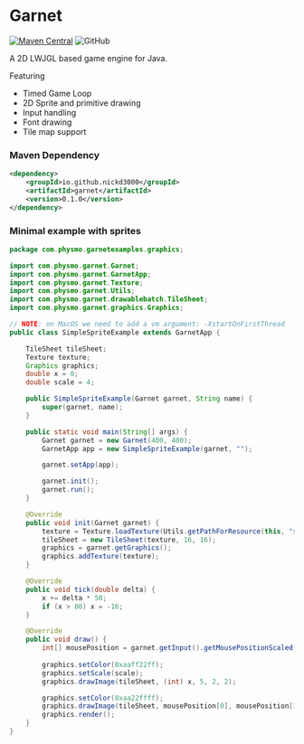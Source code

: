# Garnet

[![Maven Central](https://maven-badges.herokuapp.com/maven-central/io.github.nickd3000/garnet/badge.svg)](https://maven-badges.herokuapp.com/maven-central/io.github.nickd3000/garnet)
![GitHub](https://img.shields.io/github/license/nickd3000/garnet)

A 2D LWJGL based game engine for Java.

Featuring

- Timed Game Loop
- 2D Sprite and primitive drawing
- Input handling
- Font drawing
- Tile map support

### Maven Dependency

``` xml
<dependency>
    <groupId>io.github.nickd3000</groupId>
    <artifactId>garnet</artifactId>
    <version>0.1.0</version>
</dependency>
```

### Minimal example with sprites

``` java
package com.physmo.garnetexamples.graphics;

import com.physmo.garnet.Garnet;
import com.physmo.garnet.GarnetApp;
import com.physmo.garnet.Texture;
import com.physmo.garnet.Utils;
import com.physmo.garnet.drawablebatch.TileSheet;
import com.physmo.garnet.graphics.Graphics;

// NOTE: on MacOS we need to add a vm argument: -XstartOnFirstThread
public class SimpleSpriteExample extends GarnetApp {

    TileSheet tileSheet;
    Texture texture;
    Graphics graphics;
    double x = 0;
    double scale = 4;

    public SimpleSpriteExample(Garnet garnet, String name) {
        super(garnet, name);
    }

    public static void main(String[] args) {
        Garnet garnet = new Garnet(400, 400);
        GarnetApp app = new SimpleSpriteExample(garnet, "");

        garnet.setApp(app);

        garnet.init();
        garnet.run();
    }

    @Override
    public void init(Garnet garnet) {
        texture = Texture.loadTexture(Utils.getPathForResource(this, "space.png"));
        tileSheet = new TileSheet(texture, 16, 16);
        graphics = garnet.getGraphics();
        graphics.addTexture(texture);
    }

    @Override
    public void tick(double delta) {
        x += delta * 50;
        if (x > 80) x = -16;
    }

    @Override
    public void draw() {
        int[] mousePosition = garnet.getInput().getMousePositionScaled(scale);
        
        graphics.setColor(0xaaff22ff);
        graphics.setScale(scale);
        graphics.drawImage(tileSheet, (int) x, 5, 2, 2);

        graphics.setColor(0xaa22ffff);
        graphics.drawImage(tileSheet, mousePosition[0], mousePosition[1], 2, 2);
        graphics.render();
    }
}
```

